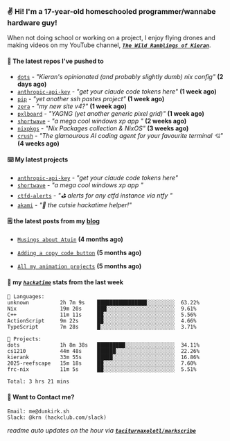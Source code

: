 ### ✌️ Hi! I'm a 17-year-old homeschooled programmer/wannabe hardware guy!

When not doing school or working on a project, I enjoy flying drones and making videos on my YouTube channel, [**_`The Wild Ramblings of Kieran`_**](https://youtube.com/@kieran.rambles).

#### 👷 The latest repos I've pushed to

- [`dots`](https://github.com/taciturnaxolotl/dots) - _"Kieran's opinionated (and probably slightly dumb) nix config"_ **(2 days ago)**
- [`anthropic-api-key`](https://github.com/taciturnaxolotl/anthropic-api-key) - _"get your claude code tokens here"_ **(1 week ago)**
- [`pip`](https://github.com/taciturnaxolotl/pip) - _"yet another ssh pastes project"_ **(1 week ago)**
- [`zera`](https://github.com/taciturnaxolotl/zera) - _"my new site v4?"_ **(1 week ago)**
- [`pxlboard`](https://github.com/taciturnaxolotl/pxlboard) - _"YAGNG (yet another generic pixel grid)"_ **(1 week ago)**
- [`shortwave`](https://github.com/taciturnaxolotl/shortwave) - _"a mega cool windows xp app "_ **(2 weeks ago)**
- [`nixpkgs`](https://github.com/NixOS/nixpkgs) - _"Nix Packages collection & NixOS"_ **(3 weeks ago)**
- [`crush`](https://github.com/charmbracelet/crush) - _"The glamourous AI coding agent for your favourite terminal 💘"_ **(4 weeks ago)**

#### ⌨️ My latest projects

- [`anthropic-api-key`](https://github.com/taciturnaxolotl/anthropic-api-key) - _"get your claude code tokens here"_
- [`shortwave`](https://github.com/taciturnaxolotl/shortwave) - _"a mega cool windows xp app "_
- [`ctfd-alerts`](https://github.com/taciturnaxolotl/ctfd-alerts) - _"⛳ alerts for any ctfd instance via ntfy "_
- [`akami`](https://github.com/taciturnaxolotl/akami) - _"🌷 the cutsie hackatime helper!"_

#### 🗒️ the latest posts from my [blog](https://dunkirk.sh)

- [`Musings about Atuin`](https://dunkirk.sh/blog/atuin/) **(4 months ago)**

- [`Adding a copy code button`](https://dunkirk.sh/blog/adding-a-copy-button/) **(5 months ago)**

- [`All my animation projects`](https://dunkirk.sh/blog/my-animations/) **(5 months ago)**



#### 📡 my [_`hackatime`_](https://waka.hackclub.com) stats from the last week

```text
💾 Languages:
unknown          2h 7m 9s    ████████████████░░░░░░░░░  63.22%
Nix              19m 20s     ███░░░░░░░░░░░░░░░░░░░░░░  9.61%
C++              11m 11s     ██░░░░░░░░░░░░░░░░░░░░░░░  5.56%
ActionScript     9m 22s      ██░░░░░░░░░░░░░░░░░░░░░░░  4.66%
TypeScript       7m 28s      █░░░░░░░░░░░░░░░░░░░░░░░░  3.71%

💼 Projects:
dots             1h 8m 38s   █████████░░░░░░░░░░░░░░░░  34.11%
cs1210           44m 48s     ██████░░░░░░░░░░░░░░░░░░░  22.26%
kierank          33m 55s     █████░░░░░░░░░░░░░░░░░░░░  16.86%
2025-reefscape   15m 18s     ██░░░░░░░░░░░░░░░░░░░░░░░  7.60%
frc-nix          11m 5s      ██░░░░░░░░░░░░░░░░░░░░░░░  5.51%

Total: 3 hrs 21 mins
```

#### 📮 Want to Contact me?

```text
Email: me@dunkirk.sh
Slack: @krn (hackclub.com/slack)
```

_readme auto updates on the hour via [**`taciturnaxolotl/markscribe`**](https://github.com/taciturnaxolotl/markscribe)_

